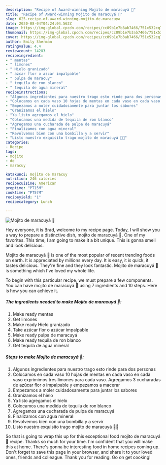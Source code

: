 ```yaml
---
description: "Recipe of Award-winning Mojito de maracuyá 🍹"
title: "Recipe of Award-winning Mojito de maracuyá 🍹"
slug: 625-recipe-of-award-winning-mojito-de-maracuya
date: 2020-08-04T04:24:04.562Z
image: https://img-global.cpcdn.com/recipes/cc09b1e7b3ab7466/751x532cq70/mojito-de-maracuya-🍹-foto-principal.jpg
thumbnail: https://img-global.cpcdn.com/recipes/cc09b1e7b3ab7466/751x532cq70/mojito-de-maracuya-🍹-foto-principal.jpg
cover: https://img-global.cpcdn.com/recipes/cc09b1e7b3ab7466/751x532cq70/mojito-de-maracuya-🍹-foto-principal.jpg
author: Emily Sherman
ratingvalue: 4.4
reviewcount: 14283
recipeingredient:
- " mentas"
- " limones"
- " Hielo granizado"
- " azcar flor o azcar impalpable"
- " pulpa de maracuy"
- " tequila de ron blanco"
- " tequila de agua mineral"
recipeinstructions:
- "Algunos ingredientes para nuestro trago esto rinde para dos personas"
- "Colocamos en cada vaso 10 hojas de mentas en cada vaso en cada vaso exprimimos tres limones para cada vaso. Agregamos 3 cucharadas de azúcar flor o impalpable y empezamos a macerar"
- "Empezamos a moler cuidadosamente para juntar los sabores"
- "Granizamos el hielo"
- "Ya listo agregamos el hielo"
- "Colocamos una medida de tequila de ron blanco"
- "Agregamos una cucharada de pulpa de maracuyá"
- "Finalizamos con agua mineral"
- "Revolvemos bien con una bombilla y a servir"
- "Listo nuestro exquisito trago mojito de maracuyá 🍹✅"
categories:
- Recipe
tags:
- mojito
- de
- maracuy

katakunci: mojito de maracuy 
nutrition: 246 calories
recipecuisine: American
preptime: "PT15M"
cooktime: "PT57M"
recipeyield: "1"
recipecategory: Lunch

---
```



![Mojito de maracuyá 🍹](https://img-global.cpcdn.com/recipes/cc09b1e7b3ab7466/751x532cq70/mojito-de-maracuya-🍹-foto-principal.jpg)

Hey everyone, it is Brad, welcome to my recipe page. Today, I will show you a way to prepare a distinctive dish, mojito de maracuyá 🍹. One of my favorites. This time, I am going to make it a bit unique. This is gonna smell and look delicious.

Mojito de maracuyá 🍹 is one of the most popular of recent trending foods on earth. It is appreciated by millions every day. It is easy, it is quick, it tastes delicious. They're fine and they look fantastic. Mojito de maracuyá 🍹 is something which I've loved my whole life.




To begin with this particular recipe, we must prepare a few components. You can have mojito de maracuyá 🍹 using 7 ingredients and 10 steps. Here is how you can achieve it.

<!--inarticleads1-->

##### The ingredients needed to make Mojito de maracuyá 🍹:

1. Make ready  mentas
1. Get  limones
1. Make ready  Hielo granizado
1. Take  azúcar flor o azúcar impalpable
1. Make ready  pulpa de maracuyá
1. Make ready  tequila de ron blanco
1. Get  tequila de agua mineral




<!--inarticleads2-->

##### Steps to make Mojito de maracuyá 🍹:

1. Algunos ingredientes para nuestro trago esto rinde para dos personas
1. Colocamos en cada vaso 10 hojas de mentas en cada vaso en cada vaso exprimimos tres limones para cada vaso. Agregamos 3 cucharadas de azúcar flor o impalpable y empezamos a macerar
1. Empezamos a moler cuidadosamente para juntar los sabores
1. Granizamos el hielo
1. Ya listo agregamos el hielo
1. Colocamos una medida de tequila de ron blanco
1. Agregamos una cucharada de pulpa de maracuyá
1. Finalizamos con agua mineral
1. Revolvemos bien con una bombilla y a servir
1. Listo nuestro exquisito trago mojito de maracuyá 🍹✅




So that is going to wrap this up for this exceptional food mojito de maracuyá 🍹 recipe. Thanks so much for your time. I'm confident that you will make this at home. There's gonna be interesting food in home recipes coming up. Don't forget to save this page in your browser, and share it to your loved ones, friends and colleague. Thank you for reading. Go on get cooking!
